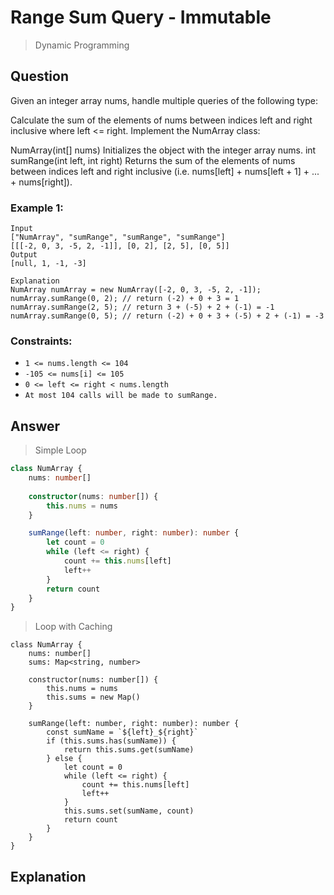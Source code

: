# Range Sum Query - Immutable
> Dynamic Programming

## Question
Given an integer array nums, handle multiple queries of the following type:

Calculate the sum of the elements of nums between indices left and right inclusive where left <= right.
Implement the NumArray class:

NumArray(int[] nums) Initializes the object with the integer array nums.
int sumRange(int left, int right) Returns the sum of the elements of nums between indices left and right inclusive (i.e. nums[left] + nums[left + 1] + ... + nums[right]).

### Example 1:
```
Input
["NumArray", "sumRange", "sumRange", "sumRange"]
[[[-2, 0, 3, -5, 2, -1]], [0, 2], [2, 5], [0, 5]]
Output
[null, 1, -1, -3]

Explanation
NumArray numArray = new NumArray([-2, 0, 3, -5, 2, -1]);
numArray.sumRange(0, 2); // return (-2) + 0 + 3 = 1
numArray.sumRange(2, 5); // return 3 + (-5) + 2 + (-1) = -1
numArray.sumRange(0, 5); // return (-2) + 0 + 3 + (-5) + 2 + (-1) = -3
```

### Constraints:

- ```1 <= nums.length <= 104```
- ```-105 <= nums[i] <= 105```
- ```0 <= left <= right < nums.length```
- ```At most 104 calls will be made to sumRange.```

## Answer
> Simple Loop
```typescript
class NumArray {
    nums: number[]
    
    constructor(nums: number[]) {
        this.nums = nums
    }

    sumRange(left: number, right: number): number {
        let count = 0
        while (left <= right) {
            count += this.nums[left]
            left++
        }
        return count
    }
}
```

> Loop with Caching
```
class NumArray {
    nums: number[]
    sums: Map<string, number>
    
    constructor(nums: number[]) {
        this.nums = nums
        this.sums = new Map()
    }

    sumRange(left: number, right: number): number {
        const sumName = `${left}_${right}`
        if (this.sums.has(sumName)) {
            return this.sums.get(sumName)
        } else {
            let count = 0
            while (left <= right) {
                count += this.nums[left]
                left++
            }
            this.sums.set(sumName, count)
            return count
        }
    }
}
```

## Explanation
